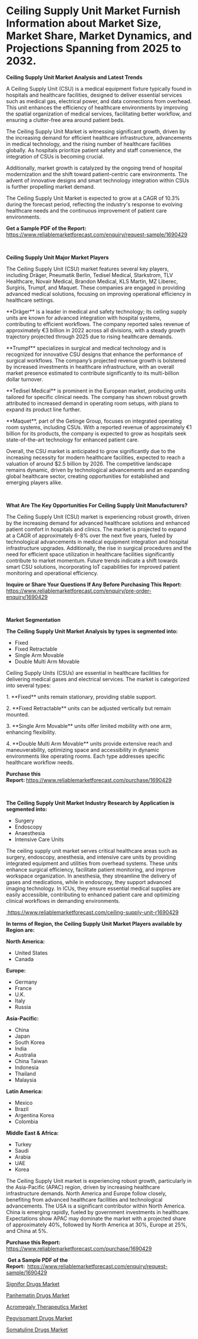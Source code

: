 <p><h1>Ceiling Supply Unit Market Furnish Information about Market Size, Market Share, Market Dynamics, and Projections Spanning from 2025 to 2032.</h1></p><p><strong>Ceiling Supply Unit Market Analysis and Latest Trends</strong></p>
<p><p>A Ceiling Supply Unit (CSU) is a medical equipment fixture typically found in hospitals and healthcare facilities, designed to deliver essential services such as medical gas, electrical power, and data connections from overhead. This unit enhances the efficiency of healthcare environments by improving the spatial organization of medical services, facilitating better workflow, and ensuring a clutter-free area around patient beds.</p><p>The Ceiling Supply Unit Market is witnessing significant growth, driven by the increasing demand for efficient healthcare infrastructure, advancements in medical technology, and the rising number of healthcare facilities globally. As hospitals prioritize patient safety and staff convenience, the integration of CSUs is becoming crucial. </p><p>Additionally, market growth is catalyzed by the ongoing trend of hospital modernization and the shift toward patient-centric care environments. The advent of innovative designs and smart technology integration within CSUs is further propelling market demand. </p><p>The Ceiling Supply Unit Market is expected to grow at a CAGR of 10.3% during the forecast period, reflecting the industry's response to evolving healthcare needs and the continuous improvement of patient care environments.</p></p>
<p><strong>Get a Sample PDF of the Report:&nbsp;</strong> <a href="https://www.reliablemarketforecast.com/enquiry/request-sample/1690429?utm_campaign=1743&utm_medium=2&utm_source=Github&utm_content=ia&utm_term=06012025&utm_id=ceiling-supply-unit">https://www.reliablemarketforecast.com/enquiry/request-sample/1690429</a></p>
<p>&nbsp;</p>
<p><strong>Ceiling Supply Unit Major Market Players</strong></p>
<p><p>The Ceiling Supply Unit (CSU) market features several key players, including Dräger, Pneumatik Berlin, Tedisel Medical, Starkstrom, TLV Healthcare, Novair Medical, Brandon Medical, KLS Martin, MZ Liberec, Surgiris, Trumpf, and Maquet. These companies are engaged in providing advanced medical solutions, focusing on improving operational efficiency in healthcare settings.</p><p>**Dräger** is a leader in medical and safety technology; its ceiling supply units are known for advanced integration with hospital systems, contributing to efficient workflows. The company reported sales revenue of approximately €3 billion in 2022 across all divisions, with a steady growth trajectory projected through 2025 due to rising healthcare demands.</p><p>**Trumpf** specializes in surgical and medical technology and is recognized for innovative CSU designs that enhance the performance of surgical workflows. The company’s projected revenue growth is bolstered by increased investments in healthcare infrastructure, with an overall market presence estimated to contribute significantly to its multi-billion dollar turnover.</p><p>**Tedisel Medical** is prominent in the European market, producing units tailored for specific clinical needs. The company has shown robust growth attributed to increased demand in operating room setups, with plans to expand its product line further.</p><p>**Maquet**, part of the Getinge Group, focuses on integrated operating room systems, including CSUs. With a reported revenue of approximately €1 billion for its products, the company is expected to grow as hospitals seek state-of-the-art technology for enhanced patient care.</p><p>Overall, the CSU market is anticipated to grow significantly due to the increasing necessity for modern healthcare facilities, expected to reach a valuation of around $2.5 billion by 2026. The competitive landscape remains dynamic, driven by technological advancements and an expanding global healthcare sector, creating opportunities for established and emerging players alike.</p></p>
<p>&nbsp;</p>
<p><strong>What Are The Key Opportunities For Ceiling Supply Unit Manufacturers?</strong></p>
<p><p>The Ceiling Supply Unit (CSU) market is experiencing robust growth, driven by the increasing demand for advanced healthcare solutions and enhanced patient comfort in hospitals and clinics. The market is projected to expand at a CAGR of approximately 6-8% over the next five years, fueled by technological advancements in medical equipment integration and hospital infrastructure upgrades. Additionally, the rise in surgical procedures and the need for efficient space utilization in healthcare facilities significantly contribute to market momentum. Future trends indicate a shift towards smart CSU solutions, incorporating IoT capabilities for improved patient monitoring and operational efficiency.</p></p>
<p><strong>Inquire or Share Your Questions If Any Before Purchasing This Report:</strong> <a href="https://www.reliablemarketforecast.com/enquiry/pre-order-enquiry/1690429?utm_campaign=1743&utm_medium=2&utm_source=Github&utm_content=ia&utm_term=06012025&utm_id=ceiling-supply-unit">https://www.reliablemarketforecast.com/enquiry/pre-order-enquiry/1690429</a></p>
<p>&nbsp;</p>
<p><strong>Market Segmentation</strong></p>
<p><strong>The Ceiling Supply Unit Market Analysis by types is segmented into:</strong></p>
<p><ul><li>Fixed</li><li>Fixed Retractable</li><li>Single Arm Movable</li><li>Double Multi Arm Movable</li></ul></p>
<p><p>Ceiling Supply Units (CSUs) are essential in healthcare facilities for delivering medical gases and electrical services. The market is categorized into several types: </p><p>1. **Fixed** units remain stationary, providing stable support.</p><p>2. **Fixed Retractable** units can be adjusted vertically but remain mounted.</p><p>3. **Single Arm Movable** units offer limited mobility with one arm, enhancing flexibility.</p><p>4. **Double Multi Arm Movable** units provide extensive reach and maneuverability, optimizing space and accessibility in dynamic environments like operating rooms. Each type addresses specific healthcare workflow needs.</p></p>
<p><strong>Purchase this Report:&nbsp;</strong><a href="https://www.reliablemarketforecast.com/purchase/1690429?utm_campaign=1743&utm_medium=2&utm_source=Github&utm_content=ia&utm_term=06012025&utm_id=ceiling-supply-unit">https://www.reliablemarketforecast.com/purchase/1690429</a></p>
<p>&nbsp;</p>
<p><strong>The Ceiling Supply Unit Market Industry Research by Application is segmented into:</strong></p>
<p><ul><li>Surgery</li><li>Endoscopy</li><li>Anaesthesia</li><li>Intensive Care Units</li></ul></p>
<p><p>The ceiling supply unit market serves critical healthcare areas such as surgery, endoscopy, anesthesia, and intensive care units by providing integrated equipment and utilities from overhead systems. These units enhance surgical efficiency, facilitate patient monitoring, and improve workspace organization. In anesthesia, they streamline the delivery of gases and medications, while in endoscopy, they support advanced imaging technology. In ICUs, they ensure essential medical supplies are easily accessible, contributing to enhanced patient care and optimizing clinical workflows in demanding environments.</p></p>
<p><a href="https://www.reliablemarketforecast.com/ceiling-supply-unit-r1690429?utm_campaign=1743&utm_medium=2&utm_source=Github&utm_content=ia&utm_term=06012025&utm_id=ceiling-supply-unit">&nbsp;https://www.reliablemarketforecast.com/ceiling-supply-unit-r1690429</a></p>
<p><strong>In terms of Region, the Ceiling Supply Unit Market Players available by Region are:</strong></p>
<p>
    <p> <strong> North America: </strong>
        <ul>
            <li>United States</li>
            <li>Canada</li>
        </ul>
        </p> 
    <p> <strong> Europe: </strong>
        <ul>
            <li>Germany</li>
            <li>France</li>
            <li>U.K.</li>
            <li>Italy</li>
            <li>Russia</li>
        </ul>
        </p> 
    <p> <strong> Asia-Pacific: </strong>
        <ul>
            <li>China</li>
            <li>Japan</li>
            <li>South Korea</li>
            <li>India</li>
            <li>Australia</li>
            <li>China Taiwan</li>
            <li>Indonesia</li>
            <li>Thailand</li>
            <li>Malaysia</li>
        </ul>
        </p> 
    <p> <strong> Latin America: </strong>
        <ul>
            <li>Mexico</li>
            <li>Brazil</li>
            <li>Argentina Korea</li>
            <li>Colombia</li>
        </ul>
        </p> 
    <p> <strong> Middle East & Africa: </strong>
        <ul>
            <li>Turkey</li>
            <li>Saudi</li>
            <li>Arabia</li>
            <li>UAE</li>
            <li>Korea</li>
        </ul>
    </p>
    </p>
<p><p>The Ceiling Supply Unit market is experiencing robust growth, particularly in the Asia-Pacific (APAC) region, driven by increasing healthcare infrastructure demands. North America and Europe follow closely, benefiting from advanced healthcare facilities and technological advancements. The USA is a significant contributor within North America. China is emerging rapidly, fueled by government investments in healthcare. Expectations show APAC may dominate the market with a projected share of approximately 40%, followed by North America at 30%, Europe at 25%, and China at 5%.</p></p>
<p><strong>Purchase this Report: </strong><a href="https://www.reliablemarketforecast.com/purchase/1690429?utm_campaign=1743&utm_medium=2&utm_source=Github&utm_content=ia&utm_term=06012025&utm_id=ceiling-supply-unit">https://www.reliablemarketforecast.com/purchase/1690429</a></p>
<p>&nbsp;<strong>Get a Sample PDF of the Report:&nbsp;&nbsp;</strong><a href="https://www.reliablemarketforecast.com/enquiry/request-sample/1690429?utm_campaign=1743&utm_medium=2&utm_source=Github&utm_content=ia&utm_term=06012025&utm_id=ceiling-supply-unit">https://www.reliablemarketforecast.com/enquiry/request-sample/1690429</a></p>
<p><strong></strong></p>
<p><p><a href="https://www.linkedin.com/pulse/signifor-drugs-revenue-growth-report-2025-2032-reenaissence-jkvjf?utm_campaign=1743&utm_medium=2&utm_source=Github&utm_content=ia&utm_term=06012025&utm_id=ceiling-supply-unit">Signifor Drugs Market</a></p><p><a href="https://www.linkedin.com/pulse/panhematin-drugs-market-outlook-strategic-insights-forecasted-1x2dc?utm_campaign=1743&utm_medium=2&utm_source=Github&utm_content=ia&utm_term=06012025&utm_id=ceiling-supply-unit">Panhematin Drugs Market</a></p><p><a href="https://www.linkedin.com/pulse/acromegaly-therapeutics-market-pulse-101-expansion-blueprint-0hdjc?utm_campaign=1743&utm_medium=2&utm_source=Github&utm_content=ia&utm_term=06012025&utm_id=ceiling-supply-unit">Acromegaly Therapeutics Market</a></p><p><a href="https://www.linkedin.com/pulse/pegvisomant-drugs-market-report-creating-business-strategies-wzrrf?utm_campaign=1743&utm_medium=2&utm_source=Github&utm_content=ia&utm_term=06012025&utm_id=ceiling-supply-unit">Pegvisomant Drugs Market</a></p><p><a href="https://www.linkedin.com/pulse/somatuline-drugs-market-analysis-report-2025-2032-growth-deployment-kkijf?utm_campaign=1743&utm_medium=2&utm_source=Github&utm_content=ia&utm_term=06012025&utm_id=ceiling-supply-unit">Somatuline Drugs Market</a></p></p>